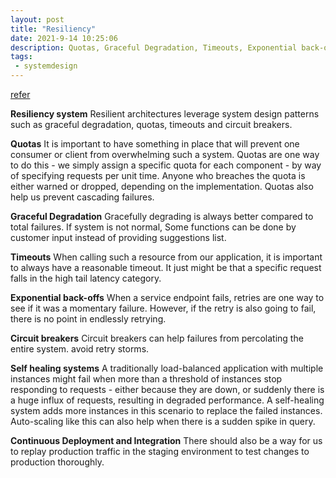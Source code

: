 ```yaml
---
layout: post
title: "Resiliency"
date: 2021-9-14 10:25:06
description: Quotas, Graceful Degradation, Timeouts, Exponential back-offs, Circuit breakers, Self healing system, Continuous Deployment and integration.
tags:
 - systemdesign
---
```

[refer](https://linkedin.github.io/school-of-sre/level102/system_design/resiliency/)

**Resiliency system**
Resilient architectures leverage system design patterns such as graceful degradation, quotas, timeouts and circuit breakers.

**Quotas**
 It is important to have something in place that will prevent one consumer or client from overwhelming such a system. Quotas are one way to do this - we simply assign a specific quota for each component - by way of specifying requests per unit time. Anyone who breaches the quota is either warned or dropped, depending on the implementation. 
Quotas also help us prevent cascading failures.

**Graceful Degradation**
Gracefully degrading is always better compared to total failures.
If system is not normal, Some functions can be done by customer input instead of providing suggestions list.

**Timeouts**
When calling such a resource from our application, it is important to always have a reasonable timeout. It just might be that a specific request falls in the high tail latency category.

**Exponential back-offs**
When a service endpoint fails, retries are one way to see if it was a momentary failure. However, if the retry is also going to fail, there is no point in endlessly retrying.


**Circuit breakers**
Circuit breakers can help failures from percolating the entire system. avoid retry storms.

**Self healing systems**
A traditionally load-balanced application with multiple instances might fail when more than a threshold of instances stop responding to requests - either because they are down, or suddenly there is a huge influx of requests, resulting in degraded performance. A self-healing system adds more instances in this scenario to replace the failed instances. Auto-scaling like this can also help when there is a sudden spike in query.

**Continuous Deployment and Integration**
There should also be a way for us to replay production traffic in the staging environment to test changes to production thoroughly.
